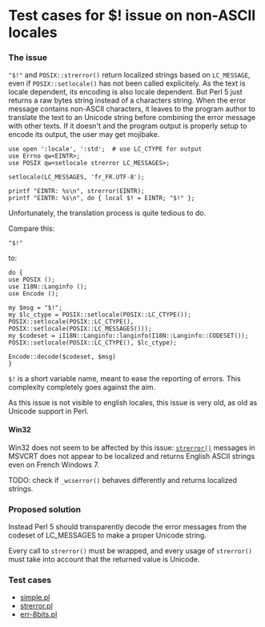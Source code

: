 
Test cases for $! issue on non-ASCII locales
============================================

### The issue

`"$!"` and `POSIX::strerror()` return localized strings based on `LC_MESSAGE`,
even if `POSIX::setlocale()` has not been called explicitely.
As the text is locale dependent, its encoding is also locale dependent. But
Perl 5 just returns a raw bytes string instead of a characters string. When the
error message contains non-ASCII characters, it leaves to the program
author to translate the text to an Unicode string before combining the error
message with other texts. If it doesn't and the program output is properly
setup to encode its output, the user may get mojibake.

    use open ':locale', ':std';  # use LC_CTYPE for output
    use Errno qw<EINTR>;
    use POSIX qw<setlocale strerror LC_MESSAGES>;

    setlocale(LC_MESSAGES, 'fr_FR.UTF-8');

    printf "EINTR: %s\n", strerror(EINTR);
    printf "EINTR: %s\n", do { local $! = EINTR; "$!" };

Unfortunately, the translation process is quite tedious to do.

Compare this:

    "$!"

to:

    do {
	use POSIX ();
	use I18N::Langinfo ();
	use Encode ();

	my $msg = "$!";
	my $lc_ctype = POSIX::setlocale(POSIX::LC_CTYPE());
	POSIX::setlocale(POSIX::LC_CTYPE(), POSIX::setlocale(POSIX::LC_MESSAGES()));
	my $codeset = iI18N::Langinfo::langinfo(I18N::Langinfo::CODESET());
	POSIX::setlocale(POSIX::LC_CTYPE(), $lc_ctype);

	Encode::decode($codeset, $msg)
    }

`$!` is a short variable name, meant to ease the reporting of errors.
This complexity completely goes against the aim.

As this issue is not visible to english locales, this issue is very old, as old
as Unicode support in Perl.

#### Win32

Win32 does not seem to be affected by this issue: [`strerror()`](http://msdn.microsoft.com/en-us/library/zc53h9bh.aspx)
messages in MSVCRT does not appear to be localized and returns English ASCII strings even on French Windows 7.

TODO: check if `_wcserror()` behaves differently and returns localized strings.

### Proposed solution

Instead Perl 5 should transparently decode the error messages from the codeset
of LC_MESSAGES to make a proper Unicode string.

Every call to `strerror()` must be wrapped, and every usage of `strerror()` must
take into account that the returned value is Unicode.

### Test cases

* [simple.pl](simple.pl)
* [strerror.pl](strerror.pl)
* [err-8bits.pl](err-8bits.pl)
